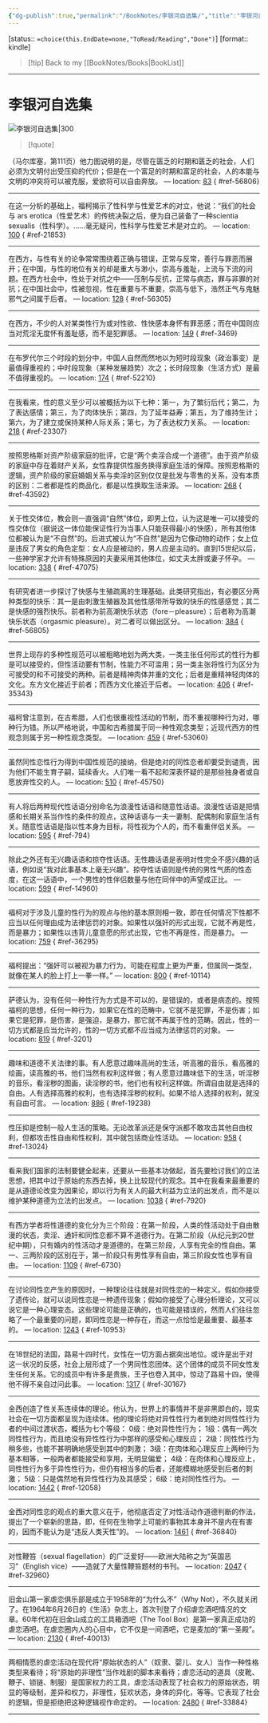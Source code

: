 ```yaml
---
{"dg-publish":true,"permalink":"/BookNotes/李银河自选集/","title":"李银河自选集","noteIcon":""}
---
```


[status:: `=choice(this.EndDate=none,"ToRead/Reading","Done")`]
[format:: kindle]

>[!tip] Back to my [[BookNotes/Books\|BookList]]

---
# 李银河自选集

![李银河自选集|300](https://img9.doubanio.com/view/subject/l/public/s2407803.jpg)

>[!quote]


（马尔库塞，第111页）他力图说明的是，尽管在匮乏的时期和匮乏的社会，人们必须为文明付出受压抑的代价；但是在一个富足的时期和富足的社会，人的本能与文明的冲突将可以被克服，爱欲将可以自由奔放。 — location: [83]()
{ #ref-56806}


---
在这一分析的基础上，福柯揭示了性科学与性爱艺术的对立，他说：“我们的社会与 ars erotica（性爱艺术）的传统决裂之后，便为自己装备了一种scientia sexualis（性科学）。……毫无疑问，性科学与性爱艺术是对立的。 — location: [100]()
{ #ref-21853}


---
在西方，与性有关的论争常常围绕着正确与错误，正常与反常，善行与罪恶而展开；在中国，与性的地位有关的却是重大与渺小，崇高与羞耻，上流与下流的问题。在西方社会中，性处于对抗之中——压制与反抗，正常与病态，罪与非罪的对抗；在中国社会中，性被忽视，性在重要与不重要，崇高与低下，浩然正气与鬼魅邪气之间属于后者。 — location: [128]()
{ #ref-56305}


---
在西方，不少的人对某类性行为或对性欲、性快感本身怀有罪恶感；而在中国则应当对荒淫无度怀有羞耻感，而不是犯罪感。 — location: [149]()
{ #ref-3469}


---
在布罗代尔三个时段的划分中，中国人自然而然地以为短时段现象（政治事变）是最值得重视的；中时段现象（某种发展趋势）次之；长时段现象（生活方式）是最不值得重视的。 — location: [174]()
{ #ref-52210}


---
在我看来，性的意义至少可以被概括为以下七种：第一，为了繁衍后代；第二，为了表达感情；第三，为了肉体快乐；第四，为了延年益寿；第五，为了维持生计；第六，为了建立或保持某种人际关系；第七，为了表达权力关系。 — location: [218]()
{ #ref-23307}


---
按照恩格斯对资产阶级家庭的批评，它是“两个卖淫合成一个道德”。由于资产阶级的家庭中存在着财产关系，女性靠提供性服务换得家庭生活的保障。按照恩格斯的逻辑，资产阶级的家庭婚姻关系与卖淫的区别仅仅是批发与零售的关系，没有本质的区别：二者都是性的商品化，都是以性换取生活来源。 — location: [268]()
{ #ref-43592}


---
关于性交体位，教会则一直强调“自然”体位，即男上位，认为这是唯一可以接受的性交体位（据说这一体位能保证性行为当事人只能获得最小的快感），所有其他体位都被认为是“不自然”的。后进式被认为“不自然”是因为它像动物的动作；女上位是违反了男女的角色定型：女人应是被动的，男人应是主动的。直到15世纪以后，一些神学家才允许有特殊原因的夫妻采用其他体位，如丈夫太胖或妻子怀孕。 — location: [338]()
{ #ref-47075}


---
有研究者进一步探讨了快感与生殖疏离的生理基础。此类研究指出，有必要区分两种类型的快乐：其一是由刺激生殖器及其他性感带所导致的快乐的性感感觉；其二是快感的强烈快乐。前者称为前高潮快乐状态（fore－pleasure）；后者称为高潮快乐状态（orgasmic pleasure）。对二者可以做出区分。 — location: [384]()
{ #ref-56805}


---
世界上现存的多种性规范可以被粗略地划为两大类，一类主张任何形式的性行为都是可以接受的，但性活动要有节制，性能力不可滥用；另一类主张将性行为区分为可接受的和不可接受的两种。前者是精神肉体并重的文化；后者是重精神轻肉体的文化。东方文化接近于前者；而西方文化接近于后者。 — location: [406]()
{ #ref-35343}


---
福柯曾注意到，在古希腊，人们也很重视性活动的节制，而不重视哪种行为对，哪种行为错。所以严格地说，中国和古希腊属于同一种性观念类型；近现代西方的性观念则属于另一种性观念类型。 — location: [459]()
{ #ref-53060}


---
虽然同性恋性行为得到中国性规范的接纳，但是绝对的同性恋者却要受到谴责，因为他们不能生育子嗣，延续香火。人们唯一看不起和深表怀疑的是那些独身者或自愿放弃性交的人。 — location: [510]()
{ #ref-45750}


---
有人将后两种现代性话语分别命名为浪漫性话语和随意性话语。浪漫性话语是把情感和长期关系当作性的条件的观点，这种话语与一夫一妻制、配偶制和家庭生活有关。随意性话语是指以性本身为目标，将性视为个人的，而不看重伴侣关系。 — location: [595]()
{ #ref-794}


---
除此之外还有无兴趣话语和掠夺性话语。无性趣话语是表明对性完全不感兴趣的话语，例如说“我对此事基本上毫无兴趣”。掠夺性话语则是传统的男性气质的性态度，在这一话语中，一个男性的性伴侣数量与他在同伴中的声望成正比。 — location: [599]()
{ #ref-14960}


---
福柯对于涉及儿童的性行为的观点与他的基本原则相一致，即在任何情况下性都不应当以任何理由成为法律惩罚的对象。如果性以强奸的形式出现，它就不再是性，而是暴力；如果性以违背儿童意愿的形式出现，它也不再是性，而是暴力。 — location: [759]()
{ #ref-36295}


---
福柯提出：“强奸可以被视为暴力行为，可能在程度上更为严重，但属同一类型，就像在某人的脸上打上一拳一样。” — location: [800]()
{ #ref-10114}


---
萨德认为，没有任何一种性行为方式是不可以的，是错误的，或者是病态的。按照福柯的思想，任何一种行为，如果它在性的范畴中，它就不是犯罪，不是伤害；如果它是犯罪，是伤害，是强迫，是暴力，那它就不再属于性的范畴。因此，性的一切方式都是应当允许的，性的一切方式都不应当成为法律惩罚的对象。 — location: [819]()
{ #ref-3201}


---
趣味和道德不关法律的事。有人愿意过趣味高尚的生活，听高雅的音乐，看高雅的绘画，读高雅的书，他们当然有权利这样做；有人愿意过趣味低下的生活，听淫秽的音乐，看淫秽的图画，读淫秽的书，他们也有权利这样做。所谓自由就是选择的自由。人有选择高雅的权利，也有选择淫秽的权利。如果不给人选择的权利，就没有自由可言。 — location: [886]()
{ #ref-19238}


---
性压抑是控制一般人生活的策略。无论改革派还是保守派都不敢攻击其他自由权利，但都攻击性自由和性权利，其中就包括商业性活动。 — location: [958]()
{ #ref-13024}


---
看来我们国家的法制要健全起来，还要从一些基本功做起，首先要检讨我们的立法思想，把其中过于原始的东西去掉，换上比较现代的观念。其中在我看来最重要的是从道德论改变为因果论，即以行为有关人的最大利益为立法的出发点，而不是以维护某种道德为立法的出发点。 — location: [1038]()
{ #ref-7920}


---
有西方学者将性道德的变化分为三个阶段：在第一阶段，人类的性活动处于自由散漫的状态，卖淫、通奸和同性恋都不算不道德行为。在第二阶段（从纪元到20世纪中期），只有婚内的性活动才是道德的。在第三阶段，人享有完全的性自由。第一、三两阶段的区别在于，第一阶段只有男性享有自由，第三阶段女性也享有自由。 — location: [1109]()
{ #ref-6730}


---
在讨论同性恋产生的原因时，一种理论往往就是对同性恋的一种定义。假如你接受了遗传论，就可以说同性恋是一种遗传现象；假如你接受了心理分析理论，又可以说它是一种心理变态。这些理论可能是正确的，也可能是错误的，然而人们往往忽略了一个最重要的问题，即同性恋是一种存在，而这一点恰恰是最重要、最基本的。 — location: [1243]()
{ #ref-10953}


---
在18世纪的法国，路易十四时代，女性在一切方面占据突出地位。或许是出于对这一状况的反感，社会上层形成了一个男同性恋团体。这个团体的成员不同女性发生任何关系。它的成员中有许多是贵族，王子也卷入其中，惊动了路易十四，使得他不得不亲自过问此事。 — location: [1317]()
{ #ref-30167}


---
金西创造了性关系连续体的理论。他认为，世界上的事情并不是非黑即白的，现实社会在一切方面都呈现为连续体。他的理论将绝对异性性行为者到绝对同性性行为者的中间过渡状态，概括为七个等级： 0级：绝对异性性行为； 1级：偶有一两次同性性行为，而且绝没有异性性行为中那样的感受和心理反应； 2级：同性性行为稍多些，也能不甚明确地感受到其中的刺激； 3级：在肉体和心理反应上两种行为基本相等，一般两者都能接受和享用，无明显偏爱； 4级：在肉体和心理反应上，同性性行为多于异性性行为，但仍有相当多的后者，还能模糊地感受到后者的刺激； 5级：只是偶然地有异性性行为及其感受； 6级：绝对同性性行为。 — location: [1442]()
{ #ref-12058}


---
金西对同性恋的观点的重大意义在于，他彻底否定了对性活动作道德判断的作法，提出了一个崭新的思路，即，任何在生物学上可能的事物其本身并不是内在有害的，因而不能认为是“违反人类天性”的。 — location: [1461]()
{ #ref-36840}


---
对性鞭笞（sexual flagellation）的广泛爱好——欧洲大陆称之为“英国恶习”（English vice）——造就了大量性鞭笞题材的书刊。 — location: [2047]()
{ #ref-32960}


---
旧金山第一家虐恋俱乐部是成立于1958年的“为什么不”（Why Not），不久就关闭了。在1964年6月26日的《生活》杂志上，首次刊登了介绍虐恋酒吧情况的文章。60年代初在旧金山成立的工具箱酒吧（The Tool Box）是第一家真正成功的虐恋酒吧。在虐恋圈内人的心目中，它不仅是一间酒吧，它是麦加的“第一圣殿”。 — location: [2130]()
{ #ref-40013}


---
两相情愿的虐恋活动在现代将“原始状态的人”（奴隶、婴儿、女人）当作一种性格类型来看待；将“原始的非理性”当作戏剧的脚本来看待；虐恋活动的道具（皮靴、鞭子、锁链、制服）是国家权力的工具，虐恋活动表现了社会权力的原始状态，明显的等级制，差异和权力，非理性，狂欢状态，身体的异化，等等。它表现了社会的逻辑，但是拒绝把这种逻辑视作命定的。 — location: [2480]()
{ #ref-33884}


---
